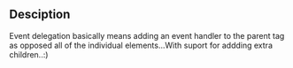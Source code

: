 ## Desciption

Event delegation basically means adding an event handler to the parent tag as opposed all of the individual elements...With suport for addding extra children..:)